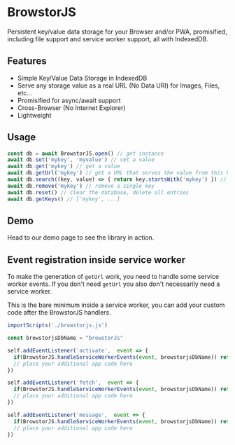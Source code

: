 # BrowstorJS
Persistent key/value data storage for your Browser and/or PWA, promisified, including file support and service worker support, all with IndexedDB.

## Features

* Simple Key/Value Data Storage in IndexedDB
* Serve any storage value as a real URL (No Data URI) for Images, Files, etc...
* Promisified for async/await support
* Cross-Browser (No Internet Explorer)
* Lightweight

## Usage

```javascript
const db = await BrowstorJS.open() // get instance
await db.set('mykey', 'myvalue') // set a value
await db.get('mykey') // get a value
await db.getUrl('mykey') // get a URL that serves the value from this key (eg.: for images)
await db.search((key, value) => { return key.startsWith('mykey') }) // search entries with condition
await db.remove('mykey') // remove a single key
await db.reset() // clear the database, delete all entries
await db.getKeys() // ['mykey', ...]
```

## Demo
Head to our demo page to see the library in action.

## Event registration inside service worker
To make the generation of `getUrl` work, you need to handle some service worker events. If you don't need `getUrl` you also don't necessarily need a service worker.

This is the bare minimum inside a service worker, you can add your custom code after the BrowstorJS handlers.

```javascript
importScripts('./browstorjs.js')

const browstorjsDbName = "browstorJs"

self.addEventListener('activate',  event => {
  if(BrowstorJS.handleServiceWorkerEvents(event, browstorjsDbName)) return
  // place your additional app code here
})

self.addEventListener('fetch',  event => {
  if(BrowstorJS.handleServiceWorkerEvents(event, browstorjsDbName)) return
  // place your additional app code here
})

self.addEventListener('message',  event => {
  if(BrowstorJS.handleServiceWorkerEvents(event, browstorjsDbName)) return
  // place your additional app code here
})
```